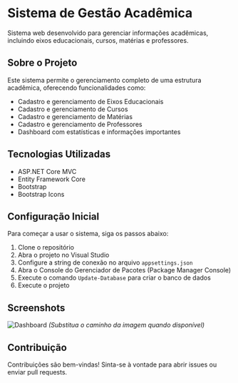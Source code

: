 # Sistema de Gestão Acadêmica

Sistema web desenvolvido para gerenciar informações acadêmicas, incluindo eixos educacionais, cursos, matérias e professores.

## Sobre o Projeto

Este sistema permite o gerenciamento completo de uma estrutura acadêmica, oferecendo funcionalidades como:

- Cadastro e gerenciamento de Eixos Educacionais
- Cadastro e gerenciamento de Cursos
- Cadastro e gerenciamento de Matérias
- Cadastro e gerenciamento de Professores
- Dashboard com estatísticas e informações importantes

## Tecnologias Utilizadas

- ASP.NET Core MVC
- Entity Framework Core
- Bootstrap
- Bootstrap Icons

## Configuração Inicial

Para começar a usar o sistema, siga os passos abaixo:

1. Clone o repositório
2. Abra o projeto no Visual Studio
3. Configure a string de conexão no arquivo `appsettings.json`
4. Abra o Console do Gerenciador de Pacotes (Package Manager Console)
5. Execute o comando `Update-Database` para criar o banco de dados
6. Execute o projeto

## Screenshots

![Dashboard](screenshots/dashboard.png)
*(Substitua o caminho da imagem quando disponível)*

## Contribuição

Contribuições são bem-vindas! Sinta-se à vontade para abrir issues ou enviar pull requests.
